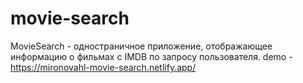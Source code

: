 # movie-search

MovieSearch - одностраничное приложение, отображающее информацию о фильмах с IMDB по запросу пользователя.
demo - https://mironovahl-movie-search.netlify.app/
